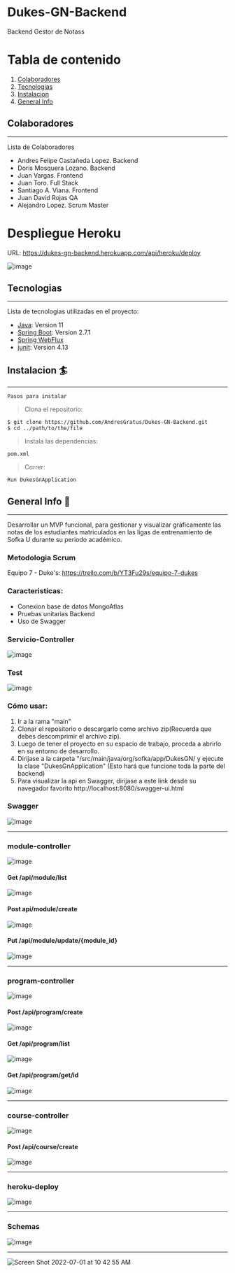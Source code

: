 # Dukes-GN-Backend 
Backend Gestor de Notass

# Tabla de contenido
1. [Colaboradores](#colaboradores)
2. [Tecnologias](#tecnologias)
3. [Instalacion](#instalacion)
4. [General Info](#general-info)


## Colaboradores
***
Lista de Colaboradores
* Andres Felipe Castañeda Lopez. Backend
* Doris Mosquera Lozano. Backend
* Juan Vargas. Frontend
* Juan Toro. Full Stack
* Santiago A. Viana. Frontend
* Juan David Rojas QA
* Alejandro Lopez. Scrum Master



# Despliegue Heroku
URL: https://dukes-gn-backend.herokuapp.com/api/heroku/deploy

![image](https://user-images.githubusercontent.com/47374753/175788842-123d2766-bad3-46cc-9a61-1fcdec4114b3.png)

## Tecnologias
***
Lista de tecnologias utilizadas en el proyecto:
* [Java](https://www.oracle.com/co/java/technologies/javase/jdk11-archive-downloads.html): Version 11
* [Spring Boot](https://spring.io/projects/spring-boot): Version 2.7.1
* [Spring WebFlux](spring-boot-starter-webflux)
* [junit](https://junit.org/junit5/): Version 4.13

## Instalacion 🏄
***
```
Pasos para instalar 
```
> Clona el repositorio:
```
$ git clone https://github.com/AndresGratus/Dukes-GN-Backend.git
$ cd ../path/to/the/file
```
> Instala las dependencias:
```
pom.xml
```
> Correr:
```
Run DukesGnApplication
```

## General Info 🔐
***
Desarrollar un MVP funcional, para gestionar y visualizar gráficamente las notas de los estudiantes matriculados en las ligas de entrenamiento de Sofka U durante su periodo académico.

### Metodologia Scrum 
Equipo 7 - Duke's: https://trello.com/b/YT3Fu29s/equipo-7-dukes

### Caracteristicas:
- Conexion base de datos MongoAtlas
- Pruebas unitarias Backend
- Uso de Swagger

 ### Servicio-Controller
![image](https://user-images.githubusercontent.com/91640921/176894496-8fc604fd-242a-4921-ae8d-fabc0ce4f352.png)
### Test 
![image](https://user-images.githubusercontent.com/91640921/176896293-18b104f0-fbc7-4d36-b93b-66149b877448.png)


### Cómo usar:
1. Ir a la rama "main"
2. Clonar el repositorio o descargarlo como archivo zip(Recuerda que debes descomprimir el archivo zip).
3. Luego de tener el proyecto en su espacio de trabajo, proceda a abrirlo en su entorno de desarrollo.
4. Dirijase a la carpeta "/src/main/java/org/sofka/app/DukesGN/ y ejecute la clase "DukesGnApplication" (Esto hará que funcione toda la parte del backend)
5. Para visualizar la api en Swagger, dirijase a este link desde su navegador favorito http://localhost:8080/swagger-ui.html

### Swagger
![image](https://user-images.githubusercontent.com/91640921/176948261-3d9cb55a-c2c5-4ff5-b35c-d083c52e423a.png)
***
### module-controller
![image](https://user-images.githubusercontent.com/91640921/176948362-b19d4a34-ff27-494b-a1e2-45a87a87a892.png)
#### Get /api/module/list
![image](https://user-images.githubusercontent.com/91640921/176953297-f03e5f4e-fb08-494d-9b2a-bc4518bf8d8d.png)
#### Post api/module/create
![image](https://user-images.githubusercontent.com/91640921/176953618-c5f51f9b-d970-4677-8ecd-82f34a082b9c.png)
#### Put /api/module/update/{module_id}
![image](https://user-images.githubusercontent.com/91640921/176954523-e7fe110e-c9dd-46e7-90fd-08b41ed90e3d.png)

***
### program-controller
![image](https://user-images.githubusercontent.com/91640921/176948562-23e2d755-8bc4-4289-84e2-c467e8834883.png)
#### Post /api/program/create
![image](https://user-images.githubusercontent.com/91640921/176952397-b0e0268e-db71-41b5-be78-69354894742d.png)
#### Get /api/program/list
![image](https://user-images.githubusercontent.com/91640921/176952637-25485b9a-95b1-4b3f-a282-66757510bfd2.png)
#### Get /api/program/get/id
![image](https://user-images.githubusercontent.com/91640921/176952972-cabad3d4-0c68-4de6-8a35-a1181279d559.png)

***
### course-controller
![image](https://user-images.githubusercontent.com/91640921/176948635-e5ac0670-13d4-41db-9c7e-74f5e9ed32d4.png)
#### Post /api/course/create
![image](https://user-images.githubusercontent.com/91640921/176955139-a922d9c4-b5fe-4e63-8dc9-5506c64e112a.png)

***
### heroku-deploy
![image](https://user-images.githubusercontent.com/91640921/176948753-96e9ec59-de6f-486c-a92e-21169d37371b.png)
***
### Schemas
![image](https://user-images.githubusercontent.com/91640921/176949050-4a5cf42a-59ef-47e2-86f3-1327f959f56a.png)

---

![Screen Shot 2022-07-01 at 10 42 55 AM](https://user-images.githubusercontent.com/90350943/176927048-51da3319-3356-4748-a9bc-a811ccb78a42.png)



